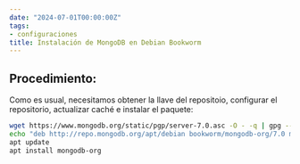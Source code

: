 ```yaml
---
date: "2024-07-01T00:00:00Z"
tags:
- configuraciones
title: Instalación de MongoDB en Debian Bookworm
---
```


## Procedimiento:
Como es usual, necesitamos obtener la llave del repositoio, configurar el repositorio, actualizar caché e instalar el paquete:

```bash
wget https://www.mongodb.org/static/pgp/server-7.0.asc -O - -q | gpg --dearmor -o /etc/apt/trusted.gpg.d/mongodb-org.gpg
echo "deb http://repo.mongodb.org/apt/debian bookworm/mongodb-org/7.0 main" > /etc/apt/sources.list.d/mongodb-org.list
apt update
apt install mongodb-org
```
